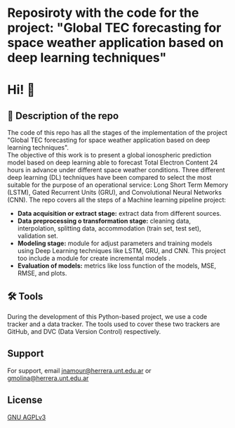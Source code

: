 # Reposiroty with the code for the project: "Global TEC forecasting for space weather application based on deep learning techniques"


# Hi! 👋

## 🚀 Description of the repo
The code of this repo has all the stages of the implementation of the project "Global TEC forecasting for space weather application based on deep learning techniques".  
The objective of this work is to present a global ionospheric prediction model based on deep learning able to forecast Total Electron Content 24 hours in advance under different space weather conditions. Three different deep learning (DL) techniques have been compared to select the most suitable for the purpose of an operational service: Long Short Term Memory (LSTM), Gated Recurrent Units (GRU), and Convolutional Neural Networks (CNN).
The repo covers all the steps of a Machine learning pipeline project:

- **Data acquisition or extract stage:** extract data from different sources.
- **Data preprocessing o transformation stage:** cleaning data, interpolation, splitting data, accommodation (train set, test set), validation set.
- **Modeling stage:** module for adjust parameters and training models using Deep Learning techniques like LSTM, GRU, and CNN. This project too include a module for create incremental models .
- **Evaluation of models:** metrics like loss function of the models, MSE, RMSE, and plots.


## 🛠 Tools
During the development of this Python-based project, we use a code tracker and a data tracker. The tools used to cover these two trackers are GitHub, and DVC (Data Version Control) respectively.

## Support

For support, email jnamour@herrera.unt.edu.ar or gmolina@herrera.unt.edu.ar

## License

[GNU AGPLv3](https://choosealicense.com/licenses/agpl-3.0/)
